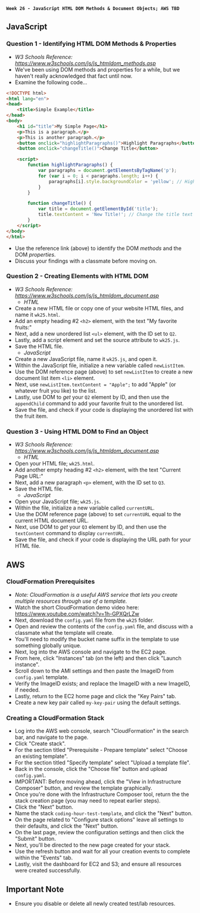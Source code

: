 **`Week 26 - JavaScript HTML DOM Methods & Document Objects; AWS TBD`**

## JavaScript

### Question 1 - Identifying HTML DOM Methods & Properties
- *W3 Schools Reference: https://www.w3schools.com/js/js_htmldom_methods.asp*
- We've been using DOM methods and properties for a while, but we haven't really acknowledged that fact until now. 
- Examine the following code...
```html
<!DOCTYPE html>
<html lang="en">
<head>
    <title>Simple Example</title>
</head>
<body>
    <h1 id="title">My Simple Page</h1>
    <p>This is a paragraph.</p>
    <p>This is another paragraph.</p>
    <button onclick="highlightParagraphs()">Highlight Paragraphs</button>
    <button onclick="changeTitle()">Change Title</button>

    <script>
        function highlightParagraphs() {
            var paragraphs = document.getElementsByTagName('p');
            for (var i = 0; i < paragraphs.length; i++) {
                paragraphs[i].style.backgroundColor = 'yellow'; // Highlight each paragraph
            }
        }

        function changeTitle() {
            var title = document.getElementById('title');
            title.textContent = 'New Title!'; // Change the title text
        }
    </script>
</body>
</html>
```
- Use the reference link (above) to identify the DOM *methods* and the DOM *properties*.
- Discuss your findings with a classmate before moving on.

### Question 2 - Creating Elements with HTML DOM
- *W3 Schools Reference: https://www.w3schools.com/js/js_htmldom_document.asp*
  - *HTML*
- Create a new HTML file or copy one of your website HTML files, and name it `wk25.html`.
- Add an empty heading #2 `<h2>` element, with the text "My favorite fruits:"
- Next, add a new unordered list `<ul>` element, with the ID set to `Q2`.
- Lastly, add a script element and set the source attribute to `wk25.js`.
- Save the HTML file.
  - *JavaScript*
- Create a new JavaScript file, name it `wk25.js`, and open it.
- Within the JavaScript file, initialize a new variable called `newListItem`.
- Use the DOM reference page (above) to set `newListItem` to create a new document list item `<li>` element.
- Next, use `newListItem.textContent = "Apple";` to add "Apple" (or whatever fruit you like) to the list.
- Lastly, use DOM to *get* your `Q2` element by ID, and then use the `appendChild` command to add your favorite fruit to the unordered list.
- Save the file, and check if your code is displaying the unordered list with the fruit item.

### Question 3 - Using HTML DOM to Find an Object
- *W3 Schools Reference: https://www.w3schools.com/js/js_htmldom_document.asp*
  - *HTML*
- Open your HTML file; `wk25.html`.
- Add another empty heading #2 `<h2>` element, with the text "Current Page URL:"
- Next, add a new paragraph `<p>` element, with the ID set to `Q3`.
- Save the HTML file.
  - *JavaScript*
- Open your JavaScript file; `wk25.js`.
- Within the file, initialize a new variable called `currentURL`.
- Use the DOM reference page (above) to set `currentURL` equal to the current HTML document URL.
- Next, use DOM to *get* your `Q3` element by ID, and then use the `textContent` command to display `currentURL`.
- Save the file, and check if your code is displaying the URL path for your HTML file.

## AWS

### CloudFormation Prerequisites
- *Note: CloudFormation is a useful AWS service that lets you create multiple resources through use of a template.*
- Watch the short CloudFormation demo video here: https://www.youtube.com/watch?v=1h-GPXQrLZw
- Next, download the `config.yaml` file from the `wk25` folder.
- Open and review the contents of the `config.yaml` file, and discuss with a classmate what the template will create.
- You'll need to modify the bucket name suffix in the template to use something globally unique.
- Next, log into the AWS console and navigate to the EC2 page.
- From here, click "Instances" tab (on the left) and then click "Launch instance".
- Scroll down to the AMI settings and then paste the ImageID from `config.yaml` template.
- Verify the ImageID exists; and replace the ImageID with a new ImageID, if needed.
- Lastly, return to the EC2 home page and click the "Key Pairs" tab.
- Create a new key pair called `my-key-pair` using the default settings.

### Creating a CloudFormation Stack
- Log into the AWS web console, search "CloudFormation" in the search bar, and navigate to the page.
- Click "Create stack".
- For the section titled "Prerequisite - Prepare template" select "Choose an existing template".
- For the section titled "Specify template" select "Upload a template file".
- Back in the console, click the "Choose file" button and upload `config.yaml`.
- IMPORTANT: Before moving ahead, click the "View in Infrastructure Composer" button, and review the template graphically.
- Once you're done with the Infrastructure Composer tool, return the the stack creation page (you may need to repeat earlier steps).
- Click the "Next" button.
- Name the stack `coding-hour-test-template`, and click the "Next" button.
- On the page related to "Configure stack options" leave all settings to their defaults, and click the "Next" button.
- On the last page, review the configuration settings and then click the "Submit" button.
- Next, you'll be directed to the new page created for your stack.
- Use the refresh button and wait for all your creation events to complete within the "Events" tab.
- Lastly, visit the dashboard for EC2 and S3; and ensure all resources were created successfully.

## Important Note
- Ensure you disable or delete all newly created test/lab resources.
